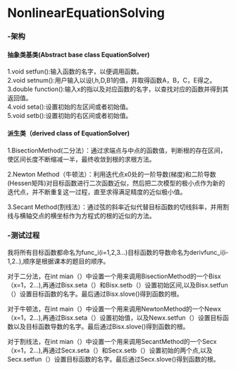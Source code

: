 # NonlinearEquationSolving

### -架构

#### 抽象类基类(Abstract base class EquationSolver)
1.void setfun():输入函数的名字，以便调用函数。  
2.void setnum():用户输入以设l,h,D,B1的值，并取得函数A，B，C，E得之。  
3.double function():输入x的指以及对应函数的名字，以查找对应的函数并得到其返回值。  
4.void seta():设置初始的左区间或者初始值。  
5.void setb():设置初始的右区间或者初始值。  

#### 派生类（derived class of EquationSolver)
1.BisectionMethod(二分法）：通过求端点与中点的函数值，判断根的存在区间，使区间长度不断缩减一半，最终收敛到根的求根方法。  

2.Newton Method（牛顿法）：利用迭代点x0处的一阶导数(梯度)和二阶导数(Hessen矩阵)对目标函数进行二次函数近似，然后把二次模型的极小点作为新的迭代点，并不断重复这一过程，直至求得满足精度的近似极小值。  

3.Secant Method(割线法）：通过弦的斜率近似代替目标函数的切线斜率，并用割线与横轴交点的横坐标作为方程式的根的近似的方法。  

### -测试过程

我将所有目标函数都命名为func_i(i=1,2,3...)目标函数的导数命名为derivfunc_i(i-1,2..),顺序是根据课本的题目的顺序。      

对于二分法，在int mian（）中设置一个用来调用BisectionMethod的一个Bisx（x=1，2...),再通过Bisx.seta（）和Bisx.setb（）设置初始区间,以及Bisx.setfun（）设置目标函数的名字。最后通过Bisx.slove()得到函数的根。      

对于牛顿法，在int main（）中设置一个用来调用NewtonMethod的一个Newx（x=1，2...),再通过Bisx.seta（）设置初始值，以及Newx.setfun（）设置目标函数以及目标函数导数的名字。最后通过Bisx.slove()得到函数的根。     
  
对于割线法，在int mian（）中设置一个用来调用SecantMethod的一个Secx（x=1，2...),再通过Secx.seta（）和Secx.setb（）设置初始的两个点,以及Secx.setfun（）设置目标函数的名字。最后通过Secx.slove()得到函数的根。       
